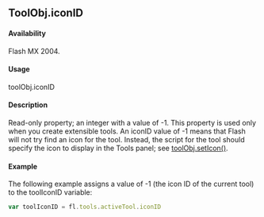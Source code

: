 ## ToolObj.iconID

#### Availability

Flash MX 2004.

#### Usage

toolObj.iconID

#### Description

Read-only property; an integer with a value of -1. This property is used only when you create extensible tools. An iconID value of -1 means that Flash will not try find an icon for the tool. Instead, the script for the tool should specify the icon to display in the Tools panel; see [toolObj.setIcon()](../ToolObj_object/toolObj4.md).

#### Example

The following example assigns a value of -1 (the icon ID of the current tool) to the toolIconID variable:

```javascript
var toolIconID = fl.tools.activeTool.iconID

```
